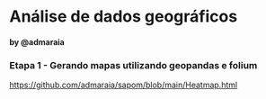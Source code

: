 
# Análise de dados geográficos
#### by @admaraia

### Etapa 1 - Gerando mapas utilizando geopandas e folium

<a href="https://github.com/admaraia/sapom/blob/main/mapapontos.html">

<https://github.com/admaraia/sapom/blob/main/Heatmap.html>
